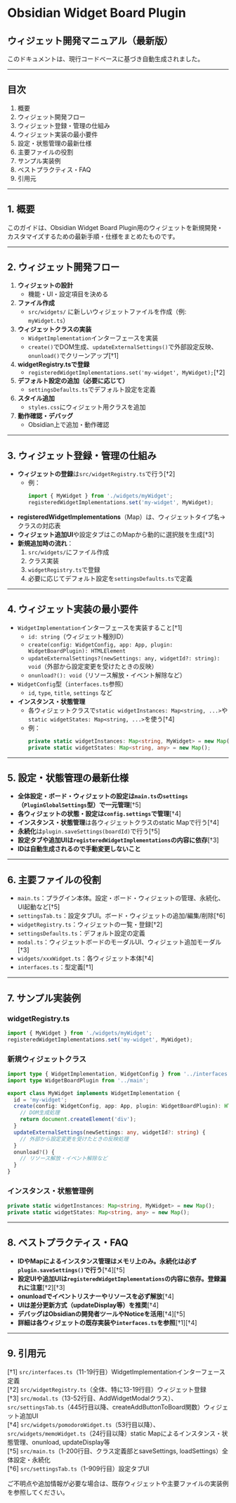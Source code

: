 # Obsidian Widget Board Plugin  
## ウィジェット開発マニュアル（最新版）

このドキュメントは、現行コードベースに基づき自動生成されました。

---

## 目次

1. 概要
2. ウィジェット開発フロー
3. ウィジェット登録・管理の仕組み
4. ウィジェット実装の最小要件
5. 設定・状態管理の最新仕様
6. 主要ファイルの役割
7. サンプル実装例
8. ベストプラクティス・FAQ
9. 引用元

---

## 1. 概要

このガイドは、Obsidian Widget Board Plugin用のウィジェットを新規開発・カスタマイズするための最新手順・仕様をまとめたものです。

---

## 2. ウィジェット開発フロー

1. **ウィジェットの設計**
    - 機能・UI・設定項目を決める
2. **ファイル作成**
    - `src/widgets/` に新しいウィジェットファイルを作成（例: `myWidget.ts`）
3. **ウィジェットクラスの実装**
    - `WidgetImplementation`インターフェースを実装
    - `create()`でDOM生成、`updateExternalSettings()`で外部設定反映、`onunload()`でクリーンアップ[†1]
4. **widgetRegistry.tsで登録**
    - `registeredWidgetImplementations.set('my-widget', MyWidget);`[†2]
5. **デフォルト設定の追加（必要に応じて）**
    - `settingsDefaults.ts`でデフォルト設定を定義
6. **スタイル追加**
    - `styles.css`にウィジェット用クラスを追加
7. **動作確認・デバッグ**
    - Obsidian上で追加・動作確認

---

## 3. ウィジェット登録・管理の仕組み

- **ウィジェットの登録**は`src/widgetRegistry.ts`で行う[†2]
    - 例：
      ```ts
      import { MyWidget } from './widgets/myWidget';
      registeredWidgetImplementations.set('my-widget', MyWidget);
      ```
- **registeredWidgetImplementations**（Map）は、ウィジェットタイプ名→クラスの対応表
- **ウィジェット追加UI**や設定タブはこのMapから動的に選択肢を生成[†3]
- **新規追加時の流れ**：
    1. `src/widgets/`にファイル作成
    2. クラス実装
    3. `widgetRegistry.ts`で登録
    4. 必要に応じてデフォルト設定を`settingsDefaults.ts`で定義

---

## 4. ウィジェット実装の最小要件

- `WidgetImplementation`インターフェースを実装すること[†1]
    - `id: string`（ウィジェット種別ID）
    - `create(config: WidgetConfig, app: App, plugin: WidgetBoardPlugin): HTMLElement`
    - `updateExternalSettings?(newSettings: any, widgetId?: string): void`（外部から設定変更を受けたときの反映）
    - `onunload?(): void`（リソース解放・イベント解除など）
- `WidgetConfig`型（`interfaces.ts`参照）
    - `id`, `type`, `title`, `settings` など
- **インスタンス・状態管理**
    - 各ウィジェットクラスで`static widgetInstances: Map<string, ...>`や`static widgetStates: Map<string, ...>`を使う[†4]
    - 例：
      ```ts
      private static widgetInstances: Map<string, MyWidget> = new Map();
      private static widgetStates: Map<string, any> = new Map();
      ```

---

## 5. 設定・状態管理の最新仕様

- **全体設定・ボード・ウィジェットの設定は`main.ts`の`settings`（`PluginGlobalSettings`型）で一元管理**[†5]
- **各ウィジェットの状態・設定は`config.settings`で管理**[†4]
- **インスタンス・状態管理**は各ウィジェットクラスのstatic Mapで行う[†4]
- **永続化**は`plugin.saveSettings(boardId)`で行う[†5]
- **設定タブや追加UIは`registeredWidgetImplementations`の内容に依存**[†3]
- **IDは自動生成されるので手動変更しないこと**

---

## 6. 主要ファイルの役割

- `main.ts`：プラグイン本体。設定・ボード・ウィジェットの管理、永続化、UI起動など[†5]
- `settingsTab.ts`：設定タブUI。ボード・ウィジェットの追加/編集/削除[†6]
- `widgetRegistry.ts`：ウィジェットの一覧・登録[†2]
- `settingsDefaults.ts`：デフォルト設定の定義
- `modal.ts`：ウィジェットボードのモーダルUI、ウィジェット追加モーダル[†3]
- `widgets/xxxWidget.ts`：各ウィジェット本体[†4]
- `interfaces.ts`：型定義[†1]

---

## 7. サンプル実装例

### widgetRegistry.ts
```ts
import { MyWidget } from './widgets/myWidget';
registeredWidgetImplementations.set('my-widget', MyWidget);
```

### 新規ウィジェットクラス
```ts
import type { WidgetImplementation, WidgetConfig } from '../interfaces';
import type WidgetBoardPlugin from '../main';

export class MyWidget implements WidgetImplementation {
  id = 'my-widget';
  create(config: WidgetConfig, app: App, plugin: WidgetBoardPlugin): HTMLElement {
    // DOM生成処理
    return document.createElement('div');
  }
  updateExternalSettings(newSettings: any, widgetId?: string) {
    // 外部から設定変更を受けたときの反映処理
  }
  onunload?() {
    // リソース解放・イベント解除など
  }
}
```

### インスタンス・状態管理例
```ts
private static widgetInstances: Map<string, MyWidget> = new Map();
private static widgetStates: Map<string, any> = new Map();
```

---

## 8. ベストプラクティス・FAQ

- **IDやMapによるインスタンス管理はメモリ上のみ。永続化は必ず`plugin.saveSettings()`で行う**[†4][†5]
- **設定UIや追加UIは`registeredWidgetImplementations`の内容に依存。登録漏れに注意**[†2][†3]
- **onunloadでイベントリスナーやリソースを必ず解放**[†4]
- **UIは差分更新方式（updateDisplay等）を推奨**[†4]
- **デバッグはObsidianの開発者ツールやNoticeを活用**[†4][†5]
- **詳細は各ウィジェットの既存実装や`interfaces.ts`を参照**[†1][†4]

---

## 9. 引用元

[†1] `src/interfaces.ts`（11-19行目）WidgetImplementationインターフェース定義  
[†2] `src/widgetRegistry.ts`（全体、特に13-19行目）ウィジェット登録  
[†3] `src/modal.ts`（13-52行目、AddWidgetModalクラス）、`src/settingsTab.ts`（445行目以降、createAddButtonToBoard関数）ウィジェット追加UI  
[†4] `src/widgets/pomodoroWidget.ts`（53行目以降）、`src/widgets/memoWidget.ts`（24行目以降）static Mapによるインスタンス・状態管理、onunload, updateDisplay等  
[†5] `src/main.ts`（1-200行目、クラス定義部とsaveSettings, loadSettings）全体設定・永続化  
[†6] `src/settingsTab.ts`（1-909行目）設定タブUI  

ご不明点や追加情報が必要な場合は、既存ウィジェットや主要ファイルの実装例を参照してください。 
